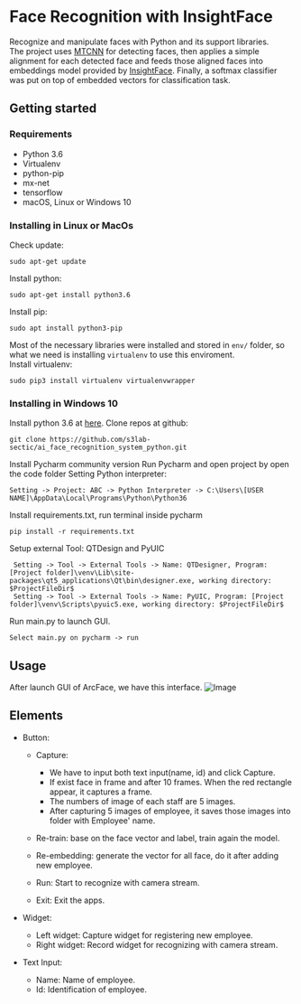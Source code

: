 # Face Recognition with InsightFace
Recognize and manipulate faces with Python and its support libraries.  
The project uses [MTCNN](https://github.com/ipazc/mtcnn) for detecting faces, then applies a simple alignment for each detected face and feeds those aligned faces into embeddings model provided by [InsightFace](https://github.com/deepinsight/insightface). Finally, a softmax classifier was put on top of embedded vectors for classification task.

## Getting started
### Requirements
- Python 3.6
- Virtualenv
- python-pip
- mx-net
- tensorflow
- macOS, Linux or Windows 10
### Installing in Linux or MacOs
Check update:
```
sudo apt-get update
```
Install python:
```
sudo apt-get install python3.6
```
Install pip:
```
sudo apt install python3-pip
```
Most of the necessary libraries were installed and stored in `env/` folder, so what we need is installing `virtualenv` to use this enviroment.  
Install virtualenv:
```
sudo pip3 install virtualenv virtualenvwrapper
```
### Installing in Windows 10
Install python 3.6 at [here](https://www.python.org/downloads/release/python-360/).
Clone repos at github:
```angular2html
git clone https://github.com/s3lab-sectic/ai_face_recognition_system_python.git
```
Install Pycharm community version
Run Pycharm and open project by open the code folder
Setting Python interpreter:
```angular2html
Setting -> Project: ABC -> Python Interpreter -> C:\Users\[USER NAME]\AppData\Local\Programs\Python\Python36 
```
Install requirements.txt, run terminal inside pycharm
```angular2html
pip install -r requirements.txt
```
Setup external Tool: QTDesign and PyUIC
```angular2html
 Setting -> Tool -> External Tools -> Name: QTDesigner, Program: [Project folder]\venv\Lib\site-packages\qt5_applications\Qt\bin\designer.exe, working directory: $ProjectFileDir$
 Setting -> Tool -> External Tools -> Name: PyUIC, Program: [Project folder]\venv\Scripts\pyuic5.exe, working directory: $ProjectFileDir$
```
Run main.py to launch GUI.
```angular2html
Select main.py on pycharm -> run
```
## Usage
After launch GUI of ArcFace, we have this interface.
![Image](https://github.com/s3lab-sectic/ai_face_recognition_system_python/blob/main/datasets/images/GUI.jpg)
## Elements

* Button:
    - Capture: 
        - We have to input both text input(name, id) and click Capture.
        - If exist face in frame and after 10 frames. When the red rectangle appear, it captures a frame.
        - The numbers of image of each staff are 5 images. 
        - After capturing 5 images of employee, it saves those images into folder with Employee' name.
      
    - Re-train: base on the face vector and label, train again the model.
    - Re-embedding: generate the vector for all face, do it after adding new employee.
    - Run: Start to recognize with camera stream.
    - Exit: Exit the apps.
    
* Widget:
    - Left widget: Capture widget for registering new employee. 
    - Right widget: Record widget for recognizing with camera stream.
    
* Text Input:
    - Name: Name of employee.
    - Id: Identification of employee.
